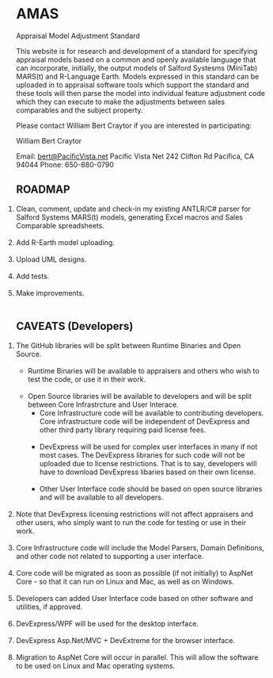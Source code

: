 # AMAS
Appraisal Model Adjustment Standard

This website is for research and development of a standard for specifying appraisal models based on a common and openly available language that can incorporate, initially, the output models of Salford Systesms (MiniTab) MARS(t) and R-Language Earth.   Models expressed in this standard can be uploaded in to appraisal software tools which support the standard and these tools will then parse the model into individual feature adjustment code which they can execute to make the adjustments between sales comparables and the subject property.

Please contact William Bert Craytor if you are interested in participating:

William Bert Craytor

Email:  bert@PacificVista.net
Pacific Vista Net
242 Clifton Rd
Pacifica, CA 94044
Phone: 650-880-0790

 

## ROADMAP

<ol style="margin:0;padding:0">
<li style="margin:0;padding:0">  Clean, comment, update and check-in my existing ANTLR/C# parser for Salford Systems MARS(t) models, generating Excel macros and Sales Comparable spreadsheets.</li><br>

<li style="margin:0;padding:0">  Add R-Earth model uploading.</li><br>

<li> Upload UML designs.</li><br>

<li>  Add tests.</li><br>

<li>  Make improvements.</li><br>
</ol>

## CAVEATS (Developers)

<ol style="margin:0;padding:0">

<li>The GitHub libraries will be split between Runtime Binaries and Open Source.<br>
    <ul><br>
      <li>Runtime Binaries will be available to appraisers and others who wish to test the code, or use it in their work.</li><br>
      <li>Open Source libraries will be available to developers and will be split between Core Infrastrcture and User Interace. <br>
         <ul>
          <li>Core Infrastructure code will be available to contributing developers.  Core infrastructure code will be independent of DevExpress and other third party library requiring paid license fees.</li><br>
          <li>DevExpress will be used for complex user interfaces in many if not most cases.  The DevExpress libraries for such code will not be uploaded due to license restrictions.  That is to say, developers will have to download  DevExpress libaries based on their own license.</li><br>
          <li>Other User Interface code should be based on open source libraries and will be available to all developers.<br>
         </ul>
        </li>
      </ul>
<br>
<li>Note that DevExpress licensing restrictions will not affect appraisers and other users, who simply want to run the code for testing or use in their work.</li><br>
  
<li style="margin:0;padding:0">Core Infrastructure code will include the Model Parsers, Domain Definitions, and other code not related to supporting a user interface. </li><br>
  
<li>Core code will be migrated as soon as possible (if not initially) to AspNet Core - so that it can run on Linux and Mac, as well as on Windows.</li><br>



<li>  Developers can added User Interface code based on other software and utilities, if approved.</li><br>

<li>  DevExpress/WPF will be used for the desktop interface.</li><br>

<li>  DevExpress Asp.Net/MVC + DevExtreme for the browser interface.</li><br>

<li> Migration to AspNet Core will occur in parallel.  This will allow the software to be used on Linux and Mac operating systems.</li><br>
</ol>


